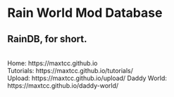 <h1>Rain World Mod Database</h1>
<h2>RainDB, for short.</h2>
<br>
Home: https://maxtcc.github.io<br>
Tutorials: https://maxtcc.github.io/tutorials/<br>
Upload: https://maxtcc.github.io/upload/
Daddy World: https://maxtcc.github.io/daddy-world/
